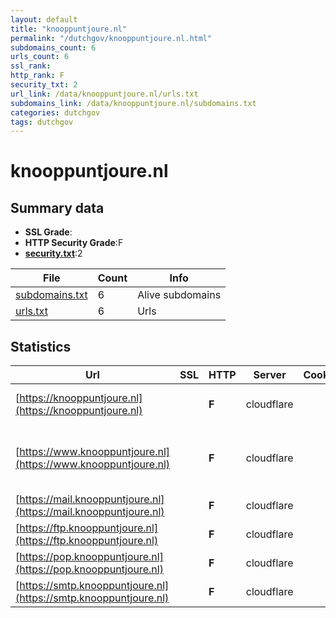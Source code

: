 ```yaml
---
layout: default
title: "knooppuntjoure.nl"
permalink: "/dutchgov/knooppuntjoure.nl.html"
subdomains_count: 6
urls_count: 6
ssl_rank: 
http_rank: F
security_txt: 2
url_link: /data/knooppuntjoure.nl/urls.txt
subdomains_link: /data/knooppuntjoure.nl/subdomains.txt
categories: dutchgov
tags: dutchgov
---
```



# knooppuntjoure.nl
## Summary data


 - **SSL Grade**:
 - **HTTP Security Grade**:F
 - **[security.txt](https://www.digitaleoverheid.nl/nieuws/standaard-security-txt-nu-verplicht-voor-overheid/)**:2


| File       | Count | Info |
|------------|-------|------|
|[subdomains.txt](/DutchGovScope/data/knooppuntjoure.nl/subdomains.txt)|6|Alive subdomains|
|[urls.txt](/DutchGovScope/data/knooppuntjoure.nl/urls.txt)|6|Urls|


## Statistics


| Url | SSL | HTTP | Server | Cookie | HSTS | CORS | CTO | CSP | XFO | XXP | RP |FP| Tech |Title |
|--------|-------|-------|------|------|------|------|------|------|------|------|------|------|------|------|
|[https://knooppuntjoure.nl](https://knooppuntjoure.nl)| | **F**|cloudflare| | | | | | | | :white_check_mark: | |Cloudflare HTTP/3 PHP:8.1.29||
|[https://www.knooppuntjoure.nl](https://www.knooppuntjoure.nl)| | **F**|cloudflare| | | | | | | | :white_check_mark: | |Cloudflare HTTP/3 MySQL PHP:8.1.29 WordPress|Knooppuntjoure.n...|
|[https://mail.knooppuntjoure.nl](https://mail.knooppuntjoure.nl)| | **F**|cloudflare| | | | | | | | :white_check_mark: | |Cloudflare HTTP/3||
|[https://ftp.knooppuntjoure.nl](https://ftp.knooppuntjoure.nl)| | **F**|cloudflare| | | | | | | | :white_check_mark: | |Cloudflare HTTP/3||
|[https://pop.knooppuntjoure.nl](https://pop.knooppuntjoure.nl)| | **F**|cloudflare| | | | | | | | :white_check_mark: | |Cloudflare HTTP/3||
|[https://smtp.knooppuntjoure.nl](https://smtp.knooppuntjoure.nl)| | **F**|cloudflare| | | | | | | | :white_check_mark: | |Cloudflare HTTP/3||


